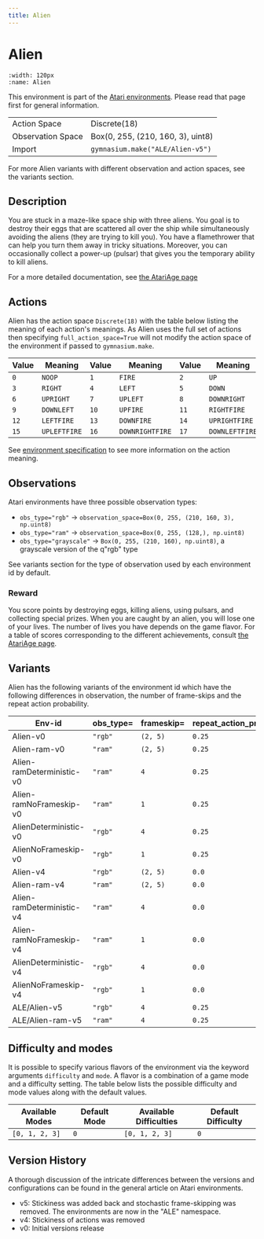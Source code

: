 ```yaml
---
title: Alien
---
```


# Alien

```{figure} ../_static/videos/environments/alien.gif
:width: 120px
:name: Alien
```

This environment is part of the <a href='..'>Atari environments</a>. Please read that page first for general information.

|                   |                                   |
|-------------------|-----------------------------------|
| Action Space      | Discrete(18)                      |
| Observation Space | Box(0, 255, (210, 160, 3), uint8) |
| Import            | `gymnasium.make("ALE/Alien-v5")`  |

For more Alien variants with different observation and action spaces, see the variants section.

## Description

You are stuck in a maze-like space ship with three aliens. You goal is to destroy their eggs that are scattered all over the ship while simultaneously avoiding the aliens (they are trying to kill you). You have a flamethrower that can help you turn them away in tricky situations. Moreover, you can occasionally collect a power-up (pulsar) that gives you the temporary ability to kill aliens.

For a more detailed documentation, see [the AtariAge page](https://atariage.com/manual_html_page.php?SoftwareID=815)

## Actions

Alien has the action space `Discrete(18)` with the table below listing the meaning of each action's meanings.
As Alien uses the full set of actions then specifying `full_action_space=True` will not modify the action space of the environment if passed to `gymnasium.make`.

| Value   | Meaning      | Value   | Meaning         | Value   | Meaning        |
|---------|--------------|---------|-----------------|---------|----------------|
| `0`     | `NOOP`       | `1`     | `FIRE`          | `2`     | `UP`           |
| `3`     | `RIGHT`      | `4`     | `LEFT`          | `5`     | `DOWN`         |
| `6`     | `UPRIGHT`    | `7`     | `UPLEFT`        | `8`     | `DOWNRIGHT`    |
| `9`     | `DOWNLEFT`   | `10`    | `UPFIRE`        | `11`    | `RIGHTFIRE`    |
| `12`    | `LEFTFIRE`   | `13`    | `DOWNFIRE`      | `14`    | `UPRIGHTFIRE`  |
| `15`    | `UPLEFTFIRE` | `16`    | `DOWNRIGHTFIRE` | `17`    | `DOWNLEFTFIRE` |

See [environment specification](../env-spec) to see more information on the action meaning.

## Observations

Atari environments have three possible observation types:

- `obs_type="rgb"` -> `observation_space=Box(0, 255, (210, 160, 3), np.uint8)`
- `obs_type="ram"` -> `observation_space=Box(0, 255, (128,), np.uint8)`
- `obs_type="grayscale"` -> `Box(0, 255, (210, 160), np.uint8)`, a grayscale version of the q"rgb" type

See variants section for the type of observation used by each environment id by default.

### Reward

You score points by destroying eggs, killing aliens, using pulsars, and collecting special prizes. When you are caught by an alien, you will lose one of your lives. The number of lives you have depends on the game flavor. For a table of scores corresponding to the different achievements, consult [the AtariAge page](https://atariage.com/manual_html_page.php?SoftwareID=815).

## Variants

Alien has the following variants of the environment id which have the following differences in observation,
the number of frame-skips and the repeat action probability.

| Env-id                    | obs_type=   | frameskip=   | repeat_action_probability=   |
|---------------------------|-------------|--------------|------------------------------|
| Alien-v0                  | `"rgb"`     | `(2, 5)`     | `0.25`                       |
| Alien-ram-v0              | `"ram"`     | `(2, 5)`     | `0.25`                       |
| Alien-ramDeterministic-v0 | `"ram"`     | `4`          | `0.25`                       |
| Alien-ramNoFrameskip-v0   | `"ram"`     | `1`          | `0.25`                       |
| AlienDeterministic-v0     | `"rgb"`     | `4`          | `0.25`                       |
| AlienNoFrameskip-v0       | `"rgb"`     | `1`          | `0.25`                       |
| Alien-v4                  | `"rgb"`     | `(2, 5)`     | `0.0`                        |
| Alien-ram-v4              | `"ram"`     | `(2, 5)`     | `0.0`                        |
| Alien-ramDeterministic-v4 | `"ram"`     | `4`          | `0.0`                        |
| Alien-ramNoFrameskip-v4   | `"ram"`     | `1`          | `0.0`                        |
| AlienDeterministic-v4     | `"rgb"`     | `4`          | `0.0`                        |
| AlienNoFrameskip-v4       | `"rgb"`     | `1`          | `0.0`                        |
| ALE/Alien-v5              | `"rgb"`     | `4`          | `0.25`                       |
| ALE/Alien-ram-v5          | `"ram"`     | `4`          | `0.25`                       |

## Difficulty and modes

It is possible to specify various flavors of the environment via the keyword arguments `difficulty` and `mode`.
A flavor is a combination of a game mode and a difficulty setting. The table below lists the possible difficulty and mode values
along with the default values.

| Available Modes   | Default Mode   | Available Difficulties   | Default Difficulty   |
|-------------------|----------------|--------------------------|----------------------|
| `[0, 1, 2, 3]`    | `0`            | `[0, 1, 2, 3]`           | `0`                  |

## Version History

A thorough discussion of the intricate differences between the versions and configurations can be found in the general article on Atari environments.

* v5: Stickiness was added back and stochastic frame-skipping was removed. The environments are now in the "ALE" namespace.
* v4: Stickiness of actions was removed
* v0: Initial versions release
